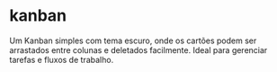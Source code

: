 # kanban
Um Kanban simples com tema escuro, onde os cartões podem ser arrastados entre colunas e deletados facilmente. Ideal para gerenciar tarefas e fluxos de trabalho.
